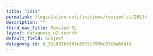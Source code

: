 ```yaml
---
title: "2013"
permalink: /legislative-notifications/revised-sl/2013/
description: ""
third_nav_title: Revised SL
layout: datagovsg-v2-search
default_field: Subject
datagovsg-id: d_3bc037b0347e3975c2998c03cba604fd
---
```

